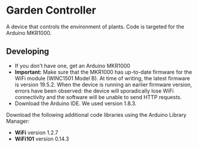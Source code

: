 # Garden Controller

A device that controls the environment of plants.  Code is targeted for the Arduino MKR1000.

## Developing
- If you don't have one, get an Arduino MKR1000
- __Important:__ Make sure that the MKR1000 has up-to-date firmware for the WiFi module (WINC1501 Model B).  At time of writing, the latest firmware is version 19.5.2.  When the device is running an earlier firmware version, errors have been observed: the device will sporadically lose WiFi connectivity and the software will be unable to send HTTP requests. 
- Download the Arduino IDE.  We used version 1.8.3.

Download the following additional code libraries using the Arduino Library Manager: 
- __WiFi__ version 1.2.7
- __WiFi101__ version 0.14.3
